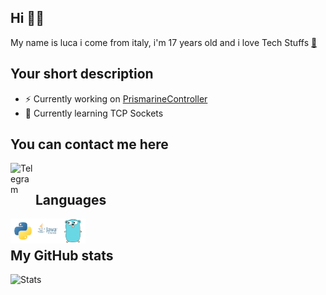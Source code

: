 
## Hi 👋🏼

My name is luca i come from italy, i'm 17 years old and i love Tech Stuffs <a href="https://media.tenor.com/images/07b916b3ee7bdc9a7acbbc95f9c007fd/tenor.gif">🤖</a>


## Your short description
- ⚡️ Currently working on [PrismarineController](https://github.com/iimrudy/PrismaController)
- 📖 Currently learning TCP Sockets


## You can contact me here
<a href="https://t.me/lecosedirudy">
  <img align="left" alt="Telegram" width="40px" src="https://cdn.jsdelivr.net/npm/simple-icons@v3/icons/telegram.svg"/>
</a><br>


## Languages

<img align="left" alt="Java" width="40px" src="https://raw.githubusercontent.com/github/explore/80688e429a7d4ef2fca1e82350fe8e3517d3494d/topics/python/python.png" />
<img align="left" alt="Go-Lang" width="40px" src="https://raw.githubusercontent.com/github/explore/80688e429a7d4ef2fca1e82350fe8e3517d3494d/topics/java/java.png" />
<img align="left" alt="Python" width="40px" src="https://raw.githubusercontent.com/devicons/devicon/7a4ca8aa871d6dca81691e018d31eed89cb70a76/icons/go/go-original.svg" />
<br>

## My GitHub stats

![Stats](https://github-readme-stats.vercel.app/api?username=iimrudy&show_icons=true&theme=tokyonight)


